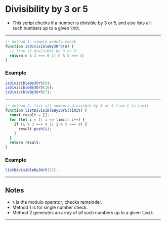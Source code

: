 # Divisibility by 3 or 5

- This script checks if a number is divisible by 3 or 5, and also lists all such numbers up to a given limit.

---

```js
// method 1: simple modulo check
function isDivisibleBy3Or5(n) {
  // true if divisible by 3 or 5
  return n % 3 === 0 || n % 5 === 0;
}
```

### Example

```js
isDivisibleBy3Or5(9);  
isDivisibleBy3Or5(10); 
isDivisibleBy3Or5(7);  
```

---

```js
// method 2: list all numbers divisible by 3 or 5 from 1 to limit
function listDivisibleBy3Or5(limit) {
  const result = [];
  for (let i = 1; i <= limit; i++) {
    if (i % 3 === 0 || i % 5 === 0) {
      result.push(i);
    }
  }
  return result;
}
```

### Example

```js
listDivisibleBy3Or5(15); 
```

---

## Notes

- `%` is the modulo operator; checks remainder.
- Method 1 is for single number check.
- Method 2 generates an array of all such numbers up to a given `limit`.

---